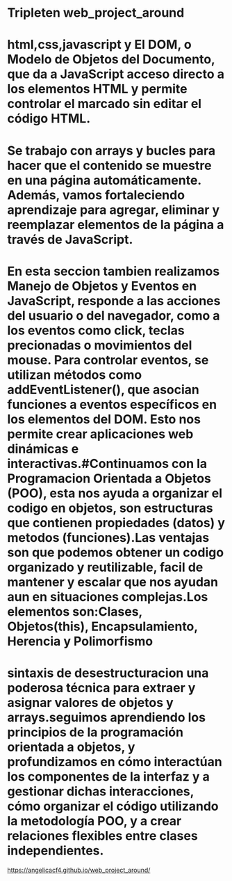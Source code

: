 # Tripleten web_project_around

# html,css,javascript y El DOM, o Modelo de Objetos del Documento, que da a JavaScript acceso directo a los elementos HTML y permite controlar el marcado sin editar el código HTML.

# Se trabajo con arrays y bucles para hacer que el contenido se muestre en una página automáticamente. Además, vamos fortaleciendo aprendizaje para agregar, eliminar y reemplazar elementos de la página a través de JavaScript.

# En esta seccion tambien realizamos Manejo de Objetos y Eventos en JavaScript, responde a las acciones del usuario o del navegador, como a los eventos como click, teclas precionadas o movimientos del mouse. Para controlar eventos, se utilizan métodos como addEventListener(), que asocian funciones a eventos específicos en los elementos del DOM. Esto nos permite crear aplicaciones web dinámicas e interactivas.#Continuamos con la Programacion Orientada a Objetos (POO), esta nos ayuda a organizar el codigo en objetos, son estructuras que contienen propiedades (datos) y metodos (funciones).Las ventajas son que podemos obtener un codigo organizado y reutilizable, facil de mantener y escalar que nos ayudan aun en situaciones complejas.Los elementos son:Clases, Objetos(this), Encapsulamiento, Herencia y Polimorfismo

# sintaxis de desestructuracion una poderosa técnica para extraer y asignar valores de objetos y arrays.seguimos aprendiendo los principios de la programación orientada a objetos, y profundizamos en cómo interactúan los componentes de la interfaz y a gestionar dichas interacciones, cómo organizar el código utilizando la metodología POO, y a crear relaciones flexibles entre clases independientes.

https://angelicacf4.github.io/web_project_around/
